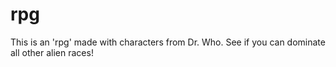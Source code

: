# rpg


This is an 'rpg' made with characters from Dr. Who. See if you can dominate all other alien races!
